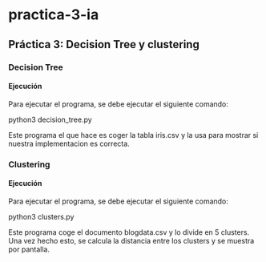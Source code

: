 # practica-3-ia

## Práctica 3: Decision Tree y clustering

### Decision Tree

#### Ejecución

Para ejecutar el programa, se debe ejecutar el siguiente comando:

python3 decision_tree.py

Este programa el que hace es coger la tabla iris.csv y la usa para mostrar si nuestra implementacion es correcta.

### Clustering

#### Ejecución

Para ejecutar el programa, se debe ejecutar el siguiente comando:

python3 clusters.py

Este programa coge el documento blogdata.csv y lo divide en 5 clusters. Una vez hecho esto, se calcula la distancia entre los clusters y se muestra por pantalla.

